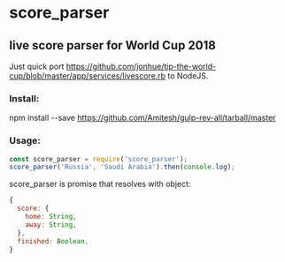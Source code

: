 # score_parser

## live score parser for World Cup 2018

Just quick port https://github.com/jonhue/tip-the-world-cup/blob/master/app/services/livescore.rb to NodeJS.

### Install:

npm install --save https://github.com/Amitesh/gulp-rev-all/tarball/master

### Usage:

```javascript
const score_parser = require('score_parser');
score_parser('Russia', 'Saudi Arabia').then(console.log);
```

score_parser is promise that resolves with object:
```javascript 
{
  score: {
    home: String,
    away: String,
  },
  finished: Boolean,
}
```


